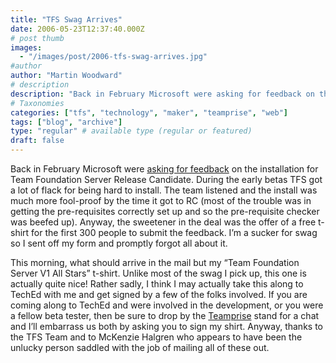 ```yaml
---
title: "TFS Swag Arrives"
date: 2006-05-23T12:37:40.000Z
# post thumb
images:
  - "/images/post/2006-tfs-swag-arrives.jpg"
#author
author: "Martin Woodward"
# description
description: "Back in February Microsoft were asking for feedback on the installation for Team Foundation Server Release Candidate."
# Taxonomies
categories: ["tfs", "technology", "maker", "teamprise", "web"]
tags: ["blog", "archive"]
type: "regular" # available type (regular or featured)
draft: false
---
```

[](http://www.woodwardweb.com/blog/CIMG3334.JPG)Back in February Microsoft were [asking for feedback](http://blogs.msdn.com/robcaron/archive/2006/02/17/534416.aspx) on the installation for Team Foundation Server Release Candidate.  During the early betas TFS got a lot of flack for being hard to install.  The team listened and the install was much more fool-proof by the time it got to RC (most of the trouble was in getting the pre-requisites correctly set up and so the pre-requisite checker was beefed up).  Anyway, the sweetener in the deal was the offer of a free t-shirt for the first 300 people to submit the feedback.  I’m a sucker for swag so I sent off my form and promptly forgot all about it.  

This morning, what should arrive in the mail but my “Team Foundation Server V1 All Stars” t-shirt.  Unlike most of the swag I pick up, this one is actually quite nice!  Rather sadly, I think I may actually take this along to TechEd with me and get signed by a few of the folks involved.  If you are coming along to TechEd and were involved in the development, or you were a fellow beta tester, then be sure to drop by the [Teamprise](http://www.teamprise.com/) stand for a chat and I’ll embarrass us both by asking you to sign my shirt.    Anyway, thanks to the TFS Team and to McKenzie Halgren who appears to have been the unlucky person saddled with the job of mailing all of these out.